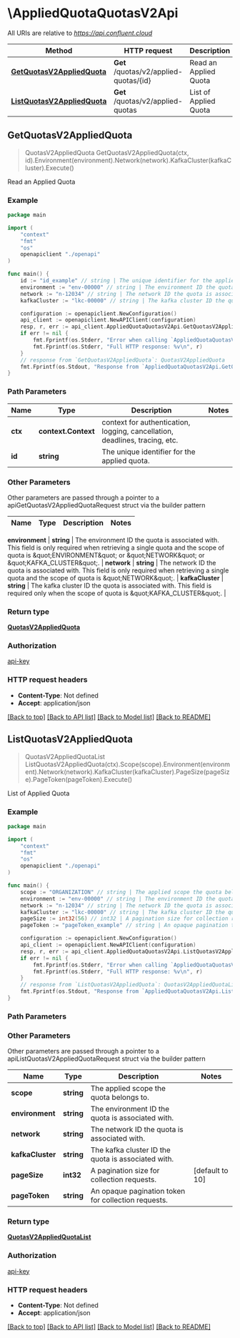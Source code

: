 # \AppliedQuotaQuotasV2Api

All URIs are relative to *https://api.confluent.cloud*

Method | HTTP request | Description
------------- | ------------- | -------------
[**GetQuotasV2AppliedQuota**](AppliedQuotaQuotasV2Api.md#GetQuotasV2AppliedQuota) | **Get** /quotas/v2/applied-quotas/{id} | Read an Applied Quota
[**ListQuotasV2AppliedQuota**](AppliedQuotaQuotasV2Api.md#ListQuotasV2AppliedQuota) | **Get** /quotas/v2/applied-quotas | List of Applied Quota



## GetQuotasV2AppliedQuota

> QuotasV2AppliedQuota GetQuotasV2AppliedQuota(ctx, id).Environment(environment).Network(network).KafkaCluster(kafkaCluster).Execute()

Read an Applied Quota



### Example

```go
package main

import (
    "context"
    "fmt"
    "os"
    openapiclient "./openapi"
)

func main() {
    id := "id_example" // string | The unique identifier for the applied quota.
    environment := "env-00000" // string | The environment ID the quota is associated with. This field is only required when retrieving a single quota and the scope of quota is \"ENVIRONMENT\" or \"NETWORK\" or \"KAFKA_CLUSTER\".  (optional)
    network := "n-12034" // string | The network ID the quota is associated with. This field is only required when retrieving a single quota and the scope of quota is \"NETWORK\".  (optional)
    kafkaCluster := "lkc-00000" // string | The kafka cluster ID the quota is associated with. This field is required only when the scope of quota is \"KAFKA_CLUSTER\".  (optional)

    configuration := openapiclient.NewConfiguration()
    api_client := openapiclient.NewAPIClient(configuration)
    resp, r, err := api_client.AppliedQuotaQuotasV2Api.GetQuotasV2AppliedQuota(context.Background(), id).Environment(environment).Network(network).KafkaCluster(kafkaCluster).Execute()
    if err != nil {
        fmt.Fprintf(os.Stderr, "Error when calling `AppliedQuotaQuotasV2Api.GetQuotasV2AppliedQuota``: %v\n", err)
        fmt.Fprintf(os.Stderr, "Full HTTP response: %v\n", r)
    }
    // response from `GetQuotasV2AppliedQuota`: QuotasV2AppliedQuota
    fmt.Fprintf(os.Stdout, "Response from `AppliedQuotaQuotasV2Api.GetQuotasV2AppliedQuota`: %v\n", resp)
}
```

### Path Parameters


Name | Type | Description  | Notes
------------- | ------------- | ------------- | -------------
**ctx** | **context.Context** | context for authentication, logging, cancellation, deadlines, tracing, etc.
**id** | **string** | The unique identifier for the applied quota. | 

### Other Parameters

Other parameters are passed through a pointer to a apiGetQuotasV2AppliedQuotaRequest struct via the builder pattern


Name | Type | Description  | Notes
------------- | ------------- | ------------- | -------------

 **environment** | **string** | The environment ID the quota is associated with. This field is only required when retrieving a single quota and the scope of quota is \&quot;ENVIRONMENT\&quot; or \&quot;NETWORK\&quot; or \&quot;KAFKA_CLUSTER\&quot;.  | 
 **network** | **string** | The network ID the quota is associated with. This field is only required when retrieving a single quota and the scope of quota is \&quot;NETWORK\&quot;.  | 
 **kafkaCluster** | **string** | The kafka cluster ID the quota is associated with. This field is required only when the scope of quota is \&quot;KAFKA_CLUSTER\&quot;.  | 

### Return type

[**QuotasV2AppliedQuota**](quotas.v2.AppliedQuota.md)

### Authorization

[api-key](../README.md#api-key)

### HTTP request headers

- **Content-Type**: Not defined
- **Accept**: application/json

[[Back to top]](#) [[Back to API list]](../README.md#documentation-for-api-endpoints)
[[Back to Model list]](../README.md#documentation-for-models)
[[Back to README]](../README.md)


## ListQuotasV2AppliedQuota

> QuotasV2AppliedQuotaList ListQuotasV2AppliedQuota(ctx).Scope(scope).Environment(environment).Network(network).KafkaCluster(kafkaCluster).PageSize(pageSize).PageToken(pageToken).Execute()

List of Applied Quota



### Example

```go
package main

import (
    "context"
    "fmt"
    "os"
    openapiclient "./openapi"
)

func main() {
    scope := "ORGANIZATION" // string | The applied scope the quota belongs to. 
    environment := "env-00000" // string | The environment ID the quota is associated with.  (optional)
    network := "n-12034" // string | The network ID the quota is associated with.  (optional)
    kafkaCluster := "lkc-00000" // string | The kafka cluster ID the quota is associated with.  (optional)
    pageSize := int32(56) // int32 | A pagination size for collection requests. (optional) (default to 10)
    pageToken := "pageToken_example" // string | An opaque pagination token for collection requests. (optional)

    configuration := openapiclient.NewConfiguration()
    api_client := openapiclient.NewAPIClient(configuration)
    resp, r, err := api_client.AppliedQuotaQuotasV2Api.ListQuotasV2AppliedQuota(context.Background()).Scope(scope).Environment(environment).Network(network).KafkaCluster(kafkaCluster).PageSize(pageSize).PageToken(pageToken).Execute()
    if err != nil {
        fmt.Fprintf(os.Stderr, "Error when calling `AppliedQuotaQuotasV2Api.ListQuotasV2AppliedQuota``: %v\n", err)
        fmt.Fprintf(os.Stderr, "Full HTTP response: %v\n", r)
    }
    // response from `ListQuotasV2AppliedQuota`: QuotasV2AppliedQuotaList
    fmt.Fprintf(os.Stdout, "Response from `AppliedQuotaQuotasV2Api.ListQuotasV2AppliedQuota`: %v\n", resp)
}
```

### Path Parameters



### Other Parameters

Other parameters are passed through a pointer to a apiListQuotasV2AppliedQuotaRequest struct via the builder pattern


Name | Type | Description  | Notes
------------- | ------------- | ------------- | -------------
 **scope** | **string** | The applied scope the quota belongs to.  | 
 **environment** | **string** | The environment ID the quota is associated with.  | 
 **network** | **string** | The network ID the quota is associated with.  | 
 **kafkaCluster** | **string** | The kafka cluster ID the quota is associated with.  | 
 **pageSize** | **int32** | A pagination size for collection requests. | [default to 10]
 **pageToken** | **string** | An opaque pagination token for collection requests. | 

### Return type

[**QuotasV2AppliedQuotaList**](quotas.v2.AppliedQuotaList.md)

### Authorization

[api-key](../README.md#api-key)

### HTTP request headers

- **Content-Type**: Not defined
- **Accept**: application/json

[[Back to top]](#) [[Back to API list]](../README.md#documentation-for-api-endpoints)
[[Back to Model list]](../README.md#documentation-for-models)
[[Back to README]](../README.md)


